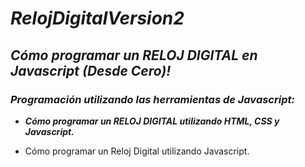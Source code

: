 # **_RelojDigitalVersion2_**

## **_Cómo programar un RELOJ DIGITAL en Javascript (Desde Cero)!_**

### **_Programación utilizando las herramientas de Javascript:_**

- **_Cómo programar un RELOJ DIGITAL utilizando HTML, CSS y Javascript._**
  
- Cómo programar un Reloj Digital utilizando Javascript.
